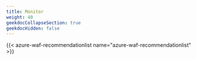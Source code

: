 ```yaml
---
title: Monitor
weight: 40
geekdocCollapseSection: true
geekdocHidden: false
---
```


{{< azure-waf-recommendationlist name="azure-waf-recommendationlist" >}}
